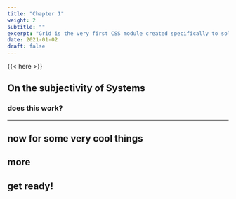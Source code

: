 ```yaml
---
title: "Chapter 1"
weight: 2
subtitle: ""
excerpt: "Grid is the very first CSS module created specifically to solve the layout problems we’ve all been hacking our way around for as long as we’ve been making websites."
date: 2021-01-02
draft: false
---
```


{{< here >}}


## On the subjectivity of Systems

### does this work?

---

## now for some very cool things

## more

## get ready!

